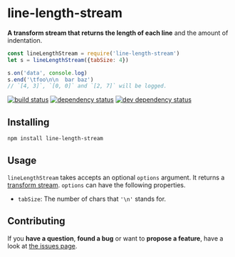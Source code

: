 # line-length-stream

**A transform stream that returns the length of each line** and the amount of indentation.

```javascript
const lineLengthStream = require('line-length-stream')
let s = lineLengthStream({tabSize: 4})

s.on('data', console.log)
s.end('\tfoo\n\n  bar baz')
// `[4, 3]`, `[0, 0]` and `[2, 7]` will be logged.
```

[![build status](https://img.shields.io/travis/derhuerst/line-length-stream.svg)](https://travis-ci.org/derhuerst/line-length-stream)
[![dependency status](https://img.shields.io/david/derhuerst/line-length-stream.svg)](https://david-dm.org/derhuerst/line-length-stream#info=dependencies)
[![dev dependency status](https://img.shields.io/david/dev/derhuerst/line-length-stream.svg)](https://david-dm.org/derhuerst/line-length-stream#info=devDependencies)


## Installing

```
npm install line-length-stream
```


## Usage

`lineLengthStream` takes accepts an optional `options` argument. It returns a [transform stream](https://nodejs.org/docs/latest/api/stream.html#stream_class_stream_transform). `options` can have the following properties.

- `tabSize`: The number of chars that `'\n'` stands for.



## Contributing

If you **have a question**, **found a bug** or want to **propose a feature**, have a look at [the issues page](https://github.com/derhuerst/line-length-stream/issues).
